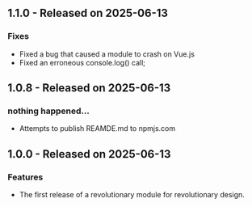 ## 1.1.0 - Released on 2025-06-13

### Fixes

- Fixed a bug that caused a module to crash on Vue.js
- Fixed an erroneous console.log() call;


## 1.0.8 - Released on 2025-06-13

### nothing happened...

- Attempts to publish REAMDE.md to npmjs.com


## 1.0.0 - Released on 2025-06-13

### Features

- The first release of a revolutionary module for revolutionary design.
